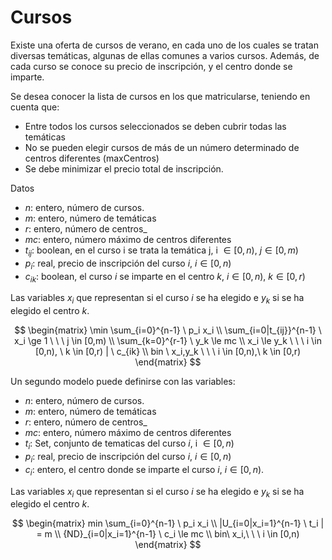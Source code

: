 # Cursos

Existe una oferta de cursos de verano, en cada uno de los cuales se tratan diversas temáticas, 
algunas de ellas comunes a varios cursos. Además, de cada curso se conoce su precio de inscripción, 
y el centro donde se imparte.  

Se desea conocer la lista de cursos en los que matricularse, teniendo en cuenta que: 

 - Entre todos los cursos seleccionados se deben cubrir todas las temáticas
 - No se pueden elegir cursos de más de un número determinado de centros diferentes (maxCentros)
 - Se debe minimizar el precio total de inscripción.

Datos

 - $n$: entero, número de cursos.
 - $m$: entero, número de temáticas
 - $r$: entero, número de centros_
 - $mc$: entero, número máximo de centros diferentes
 - $t_{ij}$: boolean, en el curso i se trata la temática j, i $\in [0,n)$, $j \in [0,m)$
 - $p_i$: real, precio de inscripción del curso $i$, $i \in [0,n)$
 - $c_{ik}$: boolean, el curso $i$ se imparte en el centro $k$, $i \in [0,n)$, $k \in [0,r)$

Las variables $x_i$ que representan si el curso $i$ se ha elegido e $y_k$ si se ha elegido el centro $k$.

$$
\begin{matrix}
  \min \sum_{i=0}^{n-1} \ p_i x_i  \\
  \sum_{i=0|t_{ij}}^{n-1} \ x_i \ge 1 \ \ \  j \in [0,m) \\
  \sum_{k=0}^{r-1} \ y_k \le mc \\
  x_i \le y_k  \ \ \ i \in [0,n), \ k \in [0,r) | \ c_{ik} \\
  bin \ x_i,y_k \ \ \ i \in [0,n),\ k \in [0,r)
 \end{matrix}
$$

Un segundo modelo puede definirse con las variables:

 - $n$: entero, número de cursos.
 - $m$: entero, número de temáticas
 - $r$: entero, número de centros_
 - $mc$: entero, número máximo de centros diferentes
 - $t_i$: Set<Integer>, conjunto de tematicas del curso $i$, i $\in [0,n)$
 - $p_i$: real, precio de inscripción del curso $i$, $i \in [0,n)$
 - $c_i$: entero, el centro donde se imparte el curso $i$, $i \in [0,n)$.

Las variables $x_i$ que representan si el curso $i$ se ha elegido e $y_k$ si se ha elegido el centro $k$.


$$
\begin{matrix}
min \sum_{i=0}^{n-1} \ p_i x_i \\
|U_{i=0|x_i=1}^{n-1} \ t_i | = m \\
{ND}_{i=0|x_i=1}^{n-1} \ c_i \le mc \\
bin\ x_i,\ \ \ i \in [0,n)
\end{matrix}
$$
